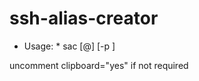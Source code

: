 # ssh-alias-creator

* Usage: * sac <alias> [<user>@]<hostname> [-p <port>]

 uncomment clipboard="yes" if not required

